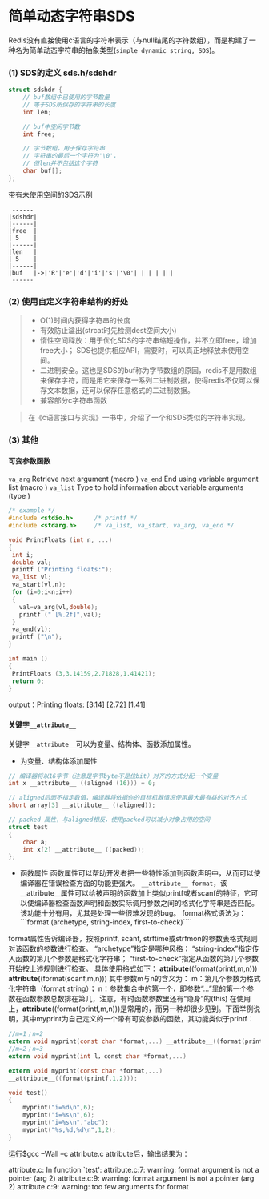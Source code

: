 # 简单动态字符串SDS

Redis没有直接使用c语言的字符串表示（与null结尾的字符数组），而是构建了一种名为简单动态字符串的抽象类型(`simple dynamic string, SDS`)。

### (1) SDS的定义 sds.h/sdshdr

```c
struct sdshdr {
	// buf数组中已使用的字节数量
	// 等于SDS所保存的字符串的长度
	int len;

	// buf中空闲字节数
	int free;

	// 字节数组，用于保存字符串
	// 字符串的最后一个字符为'\0'，
	// 但len并不包括这个字符
	char buf[];
};
```

带有未使用空间的SDS示例
```
 ------
|sdshdr|
|------|
|free  |
| 5    |
|------|
|len   |
| 5    | 
|------|  
|buf   |->|'R'|'e'|'d'|'i'|'s'|'\0'| | | | | |
 ------   
```
 ### (2) 使用自定义字符串结构的好处

 > * O(1)时间内获得字符串的长度
 > * 有效防止溢出(strcat时先检测dest空间大小)
 > * 惰性空间释放：用于优化SDS的字符串缩短操作，并不立即free，增加free大小；
     SDS也提供相应API，需要时，可以真正地释放未使用空间。
 > * 二进制安全。这也是SDS的buf称为字节数组的原因，redis不是用数组来保存字符，而是用它来保存一系列二进制数据，使得redis不仅可以保存文本数据，还可以保存任意格式的二进制数据。
 > * 兼容部分c字符串函数

 > 在《c语言接口与实现》一书中，介绍了一个和SDS类似的字符串实现。

### (3) 其他

#### 可变参数函数

`va_arg`  Retrieve next argument (macro )
`va_end`  End using variable argument list (macro )
`va_list` Type to hold information about variable arguments (type )

 ```c
 /* example */
#include <stdio.h>      /* printf */
#include <stdarg.h>     /* va_list, va_start, va_arg, va_end */

void PrintFloats (int n, ...)
{
  int i;
  double val;
  printf ("Printing floats:");
  va_list vl;
  va_start(vl,n);
  for (i=0;i<n;i++)
  {
    val=va_arg(vl,double);
    printf (" [%.2f]",val);
  }
  va_end(vl);
  printf ("\n");
}

int main ()
{
  PrintFloats (3,3.14159,2.71828,1.41421);
  return 0;
}
```

output：Printing floats: [3.14] [2.72] [1.41]


#### 关键字`__attribute__`

关键字`__attribute__`可以为变量、结构体、函数添加属性。

* 为变量、结构体添加属性
```c
// 编译器将以16字节（注意是字节byte不是位bit）对齐的方式分配一个变量
int x __attribute__ ((aligned (16))) = 0;

// aligned后面不指定数值，编译器将依据你的目标机器情况使用最大最有益的对齐方式
short array[3] __attribute__ ((aligned));

// packed 属性，与aligned相反，使用packed可以减小对象占用的空间
struct test
{
	char a;
	int x[2] __attribute__ ((packed));
};

```

* 函数属性
函数属性可以帮助开发者把一些特性添加到函数声明中，从而可以使编译器在错误检查方面的功能更强大。
`__attribute__ format`，该__attribute__属性可以给被声明的函数加上类似printf或者scanf的特征，它可以使编译器检查函数声明和函数实际调用参数之间的格式化字符串是否匹配。该功能十分有用，尤其是处理一些很难发现的bug。
format格式语法为：
```format (archetype, string-index, first-to-check)````

format属性告诉编译器，按照printf, scanf, strftime或strfmon的参数表格式规则对该函数的参数进行检查。
“archetype”指定是哪种风格；
“string-index”指定传入函数的第几个参数是格式化字符串；
“first-to-check”指定从函数的第几个参数开始按上述规则进行检查。
具体使用格式如下：
__attribute__((format(printf,m,n)))
__attribute__((format(scanf,m,n)))
其中参数m与n的含义为：
m：第几个参数为格式化字符串（format string）；
n：参数集合中的第一个，即参数“…”里的第一个参数在函数参数总数排在第几，注意，有时函数参数里还有“隐身”的(this)
在使用上，__attribute__((format(printf,m,n)))是常用的，而另一种却很少见到。下面举例说明，其中myprint为自己定义的一个带有可变参数的函数，其功能类似于printf：
```c
//m=1；n=2
extern void myprint(const char *format,...) __attribute__((format(printf,1,2)));
//m=2；n=3
extern void myprint(int l，const char *format,...) 
```

```c
extern void myprint(const char *format,...) 
__attribute__((format(printf,1,2)));

void test()
{
	myprint("i=%d\n",6);
	myprint("i=%s\n",6);
	myprint("i=%s\n","abc");
	myprint("%s,%d,%d\n",1,2);
}
```
运行$gcc –Wall –c attribute.c attribute后，输出结果为：
>
attribute.c: In function `test':
attribute.c:7: warning: format argument is not a pointer (arg 2)
attribute.c:9: warning: format argument is not a pointer (arg 2)
attribute.c:9: warning: too few arguments for format



























